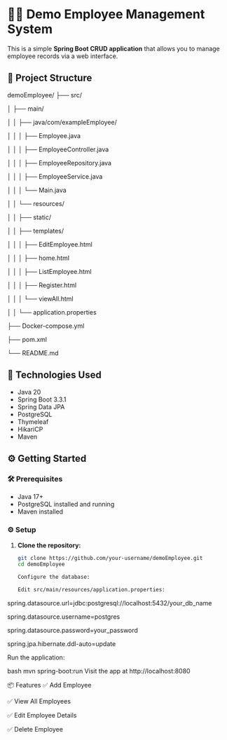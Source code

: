 # 🧑‍💼 Demo Employee Management System

This is a simple **Spring Boot CRUD application** that allows you to manage employee records via a web interface.

## 📁 Project Structure

demoEmployee/
├── src/

│ ├── main/

│ │ ├── java/com/exampleEmployee/

│ │ │ ├── Employee.java

│ │ │ ├── EmployeeController.java

│ │ │ ├── EmployeeRepository.java

│ │ │ ├── EmployeeService.java

│ │ │ └── Main.java

│ │ └── resources/

│ │ ├── static/

│ │ ├── templates/

│ │ │ ├── EditEmployee.html

│ │ │ ├── home.html

│ │ │ ├── ListEmployee.html

│ │ │ ├── Register.html

│ │ │ └── viewAll.html

│ │ └── application.properties

├── Docker-compose.yml

├── pom.xml

└── README.md


## 🔧 Technologies Used

- Java 20
- Spring Boot 3.3.1
- Spring Data JPA
- PostgreSQL
- Thymeleaf
- HikariCP
- Maven

## ⚙️ Getting Started

### 🛠️ Prerequisites
- Java 17+
- PostgreSQL installed and running
- Maven installed

### ⚙️ Setup

1. **Clone the repository:**
   ```bash
   git clone https://github.com/your-username/demoEmployee.git
   cd demoEmployee

   Configure the database:

   Edit src/main/resources/application.properties:

spring.datasource.url=jdbc:postgresql://localhost:5432/your_db_name

spring.datasource.username=postgres

spring.datasource.password=your_password

spring.jpa.hibernate.ddl-auto=update


Run the application:

bash
mvn spring-boot:run
Visit the app at http://localhost:8080

📦 Features
✅ Add Employee

✅ View All Employees

✅ Edit Employee Details

✅ Delete Employee
